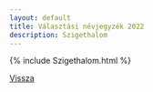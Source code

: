 ```yaml
---
layout: default
title: Választási névjegyzék 2022
description: Szigethalom
---
```


{% include Szigethalom.html %}

[Vissza](./)
